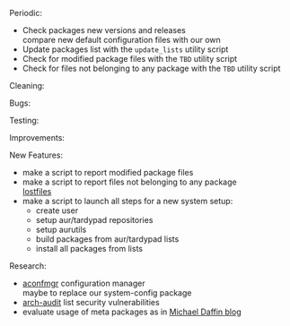 Periodic:
- Check packages new versions and releases  
  compare new default configuration files with our own
- Update packages list with the `update_lists` utility script
- Check for modified package files with the `TBD` utility script
- Check for files not belonging to any package with the `TBD` utility script

Cleaning:

Bugs:

Testing:

Improvements:

New Features:
- make a script to report modified package files
- make a script to report files not belonging to any package  
  [lostfiles](https://github.com/graysky2/lostfiles)
- make a script to launch all steps for a new system setup:
  * create user
  * setup aur/tardypad repositories
  * setup aurutils
  * build packages from aur/tardypad lists
  * install all packages from lists

Research:
- [aconfmgr](https://github.com/CyberShadow/aconfmgr) configuration manager  
  maybe to replace our system-config package
- [arch-audit](https://github.com/ilpianista/arch-audit) list security vulnerabilities
- evaluate usage of meta packages as in [Michael Daffin blog](https://disconnected.systems/blog/archlinux-meta-packages/)
